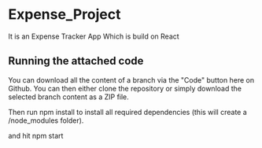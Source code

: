 # Expense_Project

It is an Expense Tracker App Which is build on React

## Running the attached code

You can download all the content of a branch via the "Code" button here on Github. You can then either clone the repository or simply download the selected branch content as a ZIP file.

Then run npm install to install all required dependencies (this will create a /node_modules folder).

and hit npm start
